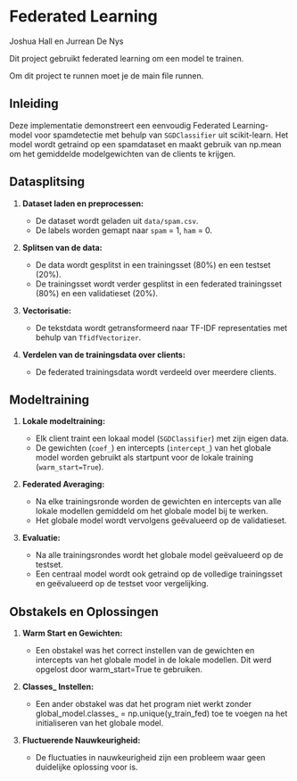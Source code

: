 # Federated Learning

Joshua Hall en Jurrean De Nys

Dit project gebruikt federated learning om een model te trainen. 

Om dit project te runnen moet je de main file runnen. 

## Inleiding

Deze implementatie demonstreert een eenvoudig Federated Learning-model voor spamdetectie met behulp van `SGDClassifier` uit scikit-learn. Het model wordt getraind op een spamdataset en maakt gebruik van np.mean om het gemiddelde modelgewichten van de clients te krijgen.

## Datasplitsing

1. **Dataset laden en preprocessen:**
    - De dataset wordt geladen uit `data/spam.csv`.
    - De labels worden gemapt naar `spam` = 1, `ham` = 0.

2. **Splitsen van de data:**
    - De data wordt gesplitst in een trainingsset (80%) en een testset (20%).
    - De trainingsset wordt verder gesplitst in een federated trainingsset (80%) en een validatieset (20%).

3. **Vectorisatie:**
    - De tekstdata wordt getransformeerd naar TF-IDF representaties met behulp van `TfidfVectorizer`.

4. **Verdelen van de trainingsdata over clients:**
    - De federated trainingsdata wordt verdeeld over meerdere clients.

## Modeltraining

1. **Lokale modeltraining:**
    - Elk client traint een lokaal model (`SGDClassifier`) met zijn eigen data.
    - De gewichten (`coef_`) en intercepts (`intercept_`) van het globale model worden gebruikt als startpunt voor de lokale training (`warm_start=True`).

2. **Federated Averaging:**
    - Na elke trainingsronde worden de gewichten en intercepts van alle lokale modellen gemiddeld om het globale model bij te werken.
    - Het globale model wordt vervolgens geëvalueerd op de validatieset.

3. **Evaluatie:**
    - Na alle trainingsrondes wordt het globale model geëvalueerd op de testset.
    - Een centraal model wordt ook getraind op de volledige trainingsset en geëvalueerd op de testset voor vergelijking.


## Obstakels en Oplossingen
1. **Warm Start en Gewichten:**
    - Een obstakel was het correct instellen van de gewichten en intercepts van het globale model in de lokale modellen. Dit werd opgelost door warm_start=True te gebruiken.

2. **Classes_ Instellen:**
    - Een ander obstakel was dat het program niet werkt zonder global_model.classes_ = np.unique(y_train_fed) toe te voegen na het initialiseren van het globale model.

3. **Fluctuerende Nauwkeurigheid:**
    - De fluctuaties in nauwkeurigheid zijn een probleem waar geen duidelijke oplossing voor is.
